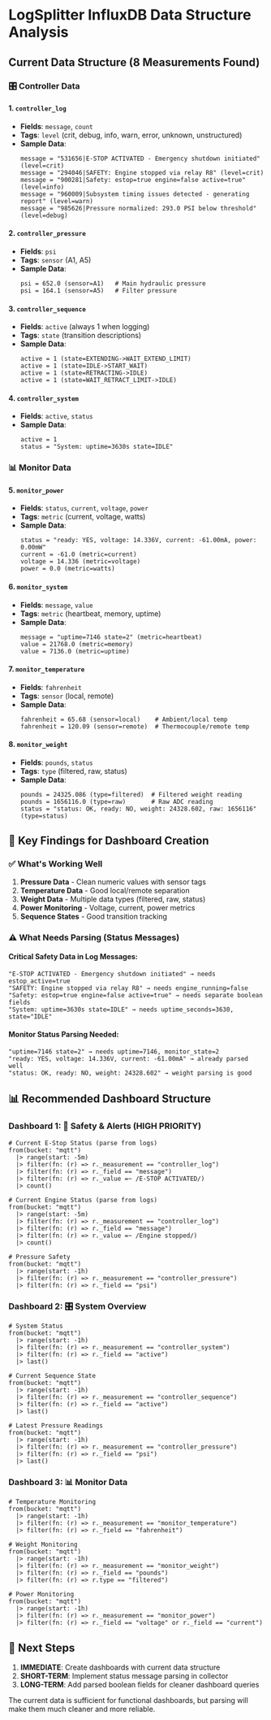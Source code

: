 # LogSplitter InfluxDB Data Structure Analysis

## Current Data Structure (8 Measurements Found)

### 🎛️ Controller Data

#### 1. `controller_log` 
- **Fields**: `message`, `count`
- **Tags**: `level` (crit, debug, info, warn, error, unknown, unstructured)
- **Sample Data**:
  ```
  message = "531656|E-STOP ACTIVATED - Emergency shutdown initiated" (level=crit)
  message = "294046|SAFETY: Engine stopped via relay R8" (level=crit)  
  message = "900281|Safety: estop=true engine=false active=true" (level=info)
  message = "960009|Subsystem timing issues detected - generating report" (level=warn)
  message = "985626|Pressure normalized: 293.0 PSI below threshold" (level=debug)
  ```

#### 2. `controller_pressure`
- **Fields**: `psi` 
- **Tags**: `sensor` (A1, A5)
- **Sample Data**:
  ```
  psi = 652.0 (sensor=A1)   # Main hydraulic pressure
  psi = 164.1 (sensor=A5)   # Filter pressure
  ```

#### 3. `controller_sequence`
- **Fields**: `active` (always 1 when logging)
- **Tags**: `state` (transition descriptions)
- **Sample Data**:
  ```
  active = 1 (state=EXTENDING->WAIT_EXTEND_LIMIT)
  active = 1 (state=IDLE->START_WAIT)
  active = 1 (state=RETRACTING->IDLE)
  active = 1 (state=WAIT_RETRACT_LIMIT->IDLE)
  ```

#### 4. `controller_system`
- **Fields**: `active`, `status`
- **Sample Data**:
  ```
  active = 1
  status = "System: uptime=3630s state=IDLE"
  ```

### 📊 Monitor Data

#### 5. `monitor_power`
- **Fields**: `status`, `current`, `voltage`, `power`
- **Tags**: `metric` (current, voltage, watts)
- **Sample Data**:
  ```
  status = "ready: YES, voltage: 14.336V, current: -61.00mA, power: 0.00mW"
  current = -61.0 (metric=current)
  voltage = 14.336 (metric=voltage)  
  power = 0.0 (metric=watts)
  ```

#### 6. `monitor_system`
- **Fields**: `message`, `value`
- **Tags**: `metric` (heartbeat, memory, uptime)
- **Sample Data**:
  ```
  message = "uptime=7146 state=2" (metric=heartbeat)
  value = 21768.0 (metric=memory)
  value = 7136.0 (metric=uptime)
  ```

#### 7. `monitor_temperature`
- **Fields**: `fahrenheit`
- **Tags**: `sensor` (local, remote)
- **Sample Data**:
  ```
  fahrenheit = 65.68 (sensor=local)    # Ambient/local temp
  fahrenheit = 120.09 (sensor=remote)  # Thermocouple/remote temp
  ```

#### 8. `monitor_weight`
- **Fields**: `pounds`, `status`
- **Tags**: `type` (filtered, raw, status)
- **Sample Data**:
  ```
  pounds = 24325.086 (type=filtered)  # Filtered weight reading
  pounds = 1656116.0 (type=raw)       # Raw ADC reading
  status = "status: OK, ready: NO, weight: 24328.602, raw: 1656116" (type=status)
  ```

## 🎯 Key Findings for Dashboard Creation

### ✅ What's Working Well
1. **Pressure Data** - Clean numeric values with sensor tags
2. **Temperature Data** - Good local/remote separation  
3. **Weight Data** - Multiple data types (filtered, raw, status)
4. **Power Monitoring** - Voltage, current, power metrics
5. **Sequence States** - Good transition tracking

### ⚠️ What Needs Parsing (Status Messages)

#### Critical Safety Data in Log Messages:
```
"E-STOP ACTIVATED - Emergency shutdown initiated" → needs estop_active=true
"SAFETY: Engine stopped via relay R8" → needs engine_running=false  
"Safety: estop=true engine=false active=true" → needs separate boolean fields
"System: uptime=3630s state=IDLE" → needs uptime_seconds=3630, state="IDLE"
```

#### Monitor Status Parsing Needed:
```
"uptime=7146 state=2" → needs uptime=7146, monitor_state=2
"ready: YES, voltage: 14.336V, current: -61.00mA" → already parsed well
"status: OK, ready: NO, weight: 24328.602" → weight parsing is good
```

## 📊 Recommended Dashboard Structure

### Dashboard 1: 🚨 **Safety & Alerts** (HIGH PRIORITY)
```flux
# Current E-Stop Status (parse from logs)
from(bucket: "mqtt") 
  |> range(start: -5m)
  |> filter(fn: (r) => r._measurement == "controller_log")
  |> filter(fn: (r) => r._field == "message") 
  |> filter(fn: (r) => r._value =~ /E-STOP ACTIVATED/)
  |> count()

# Current Engine Status (parse from logs)  
from(bucket: "mqtt")
  |> range(start: -5m) 
  |> filter(fn: (r) => r._measurement == "controller_log")
  |> filter(fn: (r) => r._field == "message")
  |> filter(fn: (r) => r._value =~ /Engine stopped/)
  |> count()

# Pressure Safety
from(bucket: "mqtt")
  |> range(start: -1h)
  |> filter(fn: (r) => r._measurement == "controller_pressure")
  |> filter(fn: (r) => r._field == "psi")
```

### Dashboard 2: 🎛️ **System Overview**
```flux
# System Status
from(bucket: "mqtt") 
  |> range(start: -1h)
  |> filter(fn: (r) => r._measurement == "controller_system")
  |> filter(fn: (r) => r._field == "active")
  |> last()

# Current Sequence State  
from(bucket: "mqtt")
  |> range(start: -1h) 
  |> filter(fn: (r) => r._measurement == "controller_sequence")
  |> filter(fn: (r) => r._field == "active")
  |> last()

# Latest Pressure Readings
from(bucket: "mqtt")
  |> range(start: -1h)
  |> filter(fn: (r) => r._measurement == "controller_pressure") 
  |> filter(fn: (r) => r._field == "psi")
  |> last()
```

### Dashboard 3: 📊 **Monitor Data**
```flux
# Temperature Monitoring
from(bucket: "mqtt")
  |> range(start: -1h)
  |> filter(fn: (r) => r._measurement == "monitor_temperature")
  |> filter(fn: (r) => r._field == "fahrenheit")

# Weight Monitoring  
from(bucket: "mqtt")
  |> range(start: -1h)
  |> filter(fn: (r) => r._measurement == "monitor_weight")
  |> filter(fn: (r) => r._field == "pounds")
  |> filter(fn: (r) => r.type == "filtered")

# Power Monitoring
from(bucket: "mqtt") 
  |> range(start: -1h)
  |> filter(fn: (r) => r._measurement == "monitor_power")
  |> filter(fn: (r) => r._field == "voltage" or r._field == "current")
```

## 🚀 Next Steps

1. **IMMEDIATE**: Create dashboards with current data structure
2. **SHORT-TERM**: Implement status message parsing in collector  
3. **LONG-TERM**: Add parsed boolean fields for cleaner dashboard queries

The current data is sufficient for functional dashboards, but parsing will make them much cleaner and more reliable.